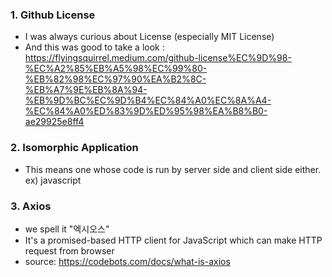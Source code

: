 ### 1. Github License
- I was always curious about License (especially MIT License)
- And this was good to take a look : https://flyingsquirrel.medium.com/github-license%EC%9D%98-%EC%A2%85%EB%A5%98%EC%99%80-%EB%82%98%EC%97%90%EA%B2%8C-%EB%A7%9E%EB%8A%94-%EB%9D%BC%EC%9D%B4%EC%84%A0%EC%8A%A4-%EC%84%A0%ED%83%9D%ED%95%98%EA%B8%B0-ae29925e8ff4

### 2. Isomorphic Application 
- This means one whose code is run by server side and client side either. ex) javascript

### 3. Axios
- we spell it "엑시오스" 
- It's a promised-based HTTP client for JavaScript which can make HTTP request from browser
- source: https://codebots.com/docs/what-is-axios
